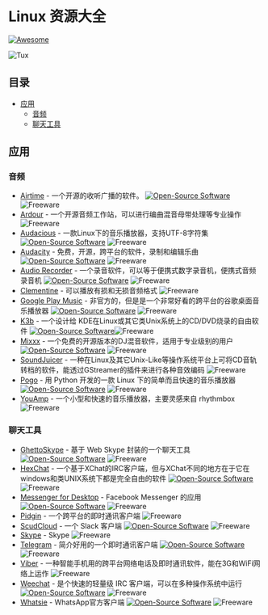# Linux 资源大全

[![Awesome](https://cdn.rawgit.com/sindresorhus/awesome/d7305f38d29fed78fa85652e3a63e154dd8e8829/media/badge.svg)](https://github.com/VoLuong/Awesome-Ubuntu-Linux)

![Tux](https://cloud.githubusercontent.com/assets/6733770/17458846/b8cca9ae-5bf7-11e6-85ba-e6f2461e82de.jpg)

## 目录

- [应用](#应用)
    - [音频](#音频)
    - [聊天工具](#聊天工具)

## 应用

### 音频
- [Airtime](https://www.sourcefabric.org/en/airtime/download/) - 一个开源的收听广播的软件。 [![Open-Source Software][OSS Icon]](https://github.com/sourcefabric/Airtime) ![Freeware][Freeware Icon]
- [Ardour](https://ardour.org/) - 一个开源音频工作站，可以进行编曲混音母带处理等专业操作 ![Freeware][Freeware Icon]
- [Audacious](http://audacious-media-player.org/) - 一款Linux下的音乐播放器，支持UTF-8字符集 [![Open-Source Software][OSS Icon]](http://audacious-media-player.org/developers) ![Freeware][Freeware Icon]
- [Audacity](http://www.audacityteam.org/download/linux/) - 免费，开源，跨平台的软件，录制和编辑乐曲 [![Open-Source Software][OSS Icon]](https://github.com/audacity/audacity) ![Freeware][Freeware Icon]
- [Audio Recorder](https://launchpad.net/~audio-recorder/+archive/ubuntu/ppa) - 一个录音软件，可以等于便携式数字录音机，便携式音频录音机 [![Open-Source Software][OSS Icon]](https://github.com/MarshallOfSound/Google-Play-Music-Desktop-Player-UNOFFICIAL-) ![Freeware][Freeware Icon]
- [Clementine](https://www.clementine-player.org/) - 可以播放有损和无损音频格式 ![Freeware][Freeware Icon]
- [Google Play Music](https://www.googleplaymusicdesktopplayer.com/) - 非官方的，但是是一个非常好看的跨平台的谷歌桌面音乐播放器 [![Open-Source Software][OSS Icon]](https://github.com/audacity/audacity) ![Freeware][Freeware Icon]
- [K3b](http://www.k3b.org/) - 一个设计给 KDE在Linux或其它类Unix系统上的CD/DVD烧录的自由软件 [![Open-Source Software][OSS Icon]](https://github.com/KDE/k3b)![Freeware][Freeware Icon]
- [Mixxx](http://www.mixxx.org/download/) - 一个免费的开源版本的DJ混音软件，适用于专业级别的用户 [![Open-Source Software][OSS Icon]](https://github.com/mixxxdj/mixxx) ![Freeware][Freeware Icon]
- [SoundJuicer](http://www.howtogeek.com/howto/20126/rip-audio-cds-with-sound-juicer/) - 一种在Linux及其它Unix-Like等操作系统平台上可将CD音轨转档的软件，能透过GStreamer的插件来进行各种音效编码 ![Freeware][Freeware Icon]
- [Pogo](https://launchpad.net/pogo/+download/) - 用 Python 开发的一款 Linux 下的简单而且快速的音乐播放器 [![Open-Source Software][OSS Icon]](https://launchpad.net/pogo/+download/) ![Freeware][Freeware Icon]
- [YouAmp](http://www.rojtberg.net/331/youamp-0-6-has-grown/) - 一个小型和快速的音乐播放器，主要灵感来自 rhythmbox ![Freeware][Freeware Icon]

### 聊天工具
- [GhettoSkype](https://github.com/stanfieldr/ghetto-skype) - 基于 Web Skype 封装的一个聊天工具 [![Open-Source Software][OSS Icon]](https://github.com/stanfieldr/ghetto-skype) ![Freeware][Freeware Icon]
- [HexChat](https://hexchat.github.io/) - 一个基于XChat的IRC客户端，但与XChat不同的地方在于它在windows和类UNIX系统下都是完全自由的软件 [![Open-Source Software][OSS Icon]](https://github.com/hexchat) ![Freeware][Freeware Icon]
- [Messenger for Desktop](https://messengerfordesktop.com/#download) - Facebook Messenger 的应用 [![Open-Source Software][OSS Icon]](https://github.com/Aluxian/Facebook-Messenger-Desktop) ![Freeware][Freeware Icon]
- [Pidgin](http://askubuntu.com/questions/307622/update-pidgin-using-apt-get) - 一个跨平台的即时通讯客户端 ![Freeware][Freeware Icon]
- [ScudCloud](https://github.com/raelgc/scudcloud/) - 一个 Slack 客户端 [![Open-Source Software][OSS Icon]](https://github.com/raelgc/scudcloud/) ![Freeware][Freeware Icon]
- [Skype](https://www.skype.com/en/) - Skype ![Freeware][Freeware Icon]
- [Telegram](https://desktop.telegram.org/) - 简介好用的一个即时通讯客户端 [![Open-Source Software][OSS Icon]](https://github.com/telegramdesktop/tdesktop) ![Freeware][Freeware Icon]
- [Viber](https://www.viber.com/en/products/linux) - 一种智能手机用的跨平台网络电话及即时通讯软件，能在3G和WiFi网络上运作 ![Freeware][Freeware Icon]
- [Weechat](https://weechat.org/) - 是个快速的轻量级 IRC 客户端，可以在多种操作系统中运行 [![Open-Source Software][OSS Icon]](https://github.com/weechat) ![Freeware][Freeware Icon]
- [Whatsie](https://github.com/Aluxian/Whatsie) - WhatsApp官方客户端 [![Open-Source Software][OSS Icon]](https://github.com/Aluxian/Whatsie) ![Freeware][Freeware Icon]


[chitchat]: https://github.com/stonesam92/ChitChat
[OSS Icon]: https://cdn.rawgit.com/iCHAIT/awesome-osx/master/media/oss.svg
[Freeware Icon]: https://cdn.rawgit.com/iCHAIT/awesome-osx/master/media/free.svg
